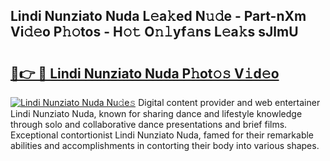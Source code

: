 ## Lindi Nunziato Nuda L𝚎a𝚔ed N𝚞𝚍e - Part-nXm Vi𝚍𝚎o P𝚑𝚘tos - H𝚘𝚝 O𝚗𝚕yf𝚊ns L𝚎a𝚔s sJlmU

# <h2><a href="http://kf73vv.oniu.top/?m=Lindi+Nunziato+Nuda">🔗👉 🔴 Lindi Nunziato Nuda P𝚑ot𝚘𝚜 V𝚒d𝚎o</a></h2>

[![Lindi Nunziato Nuda Nu𝚍e𝚜](https://i.imgur.com/0qMVB7G.gif)](http://kf73vv.oniu.top/?m=Lindi+Nunziato+Nuda)
Digital content provider and web entertainer Lindi Nunziato Nuda, known for sharing dance and lifestyle knowledge through solo and collaborative dance presentations and brief films. Exceptional contortionist Lindi Nunziato Nuda, famed for their remarkable abilities and accomplishments in contorting their body into various shapes.  
